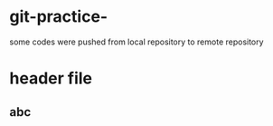 # git-practice-
some codes were pushed from local repository to remote repository

# header file 
## abc 
